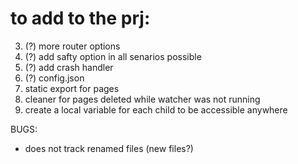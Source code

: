 # to add to the prj:

3. (?) more router options
5. (?) add safty option in all senarios possible
6. (?) add crash handler
9. (?) config.json
13. static export for pages
14. cleaner for pages deleted while watcher was not running
15. create a local variable for each child to be accessible anywhere

BUGS:
- does not  track renamed files (new files?)